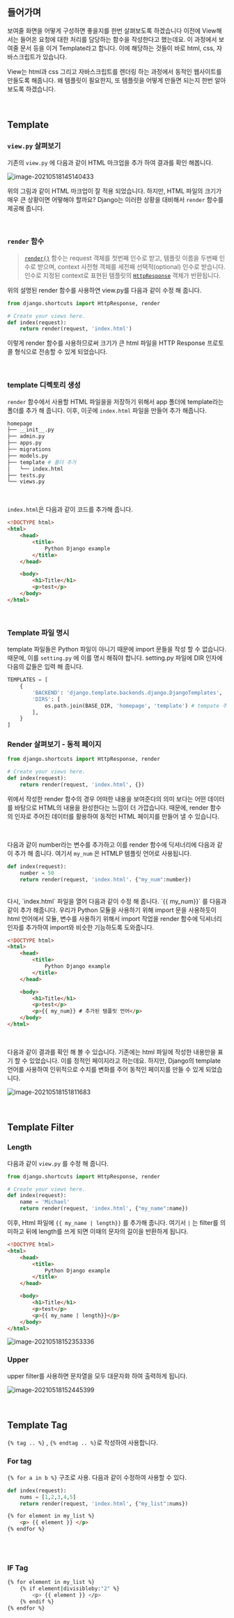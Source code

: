 ## 들어가며

보여줄 화면을 어떻게 구성하면 좋을지를 한번 살펴보도록 하겠습니다 이전에 View해서는 들어온 요청에 대한 처리를 담당하는 함수을 작성한다고 했는데요. 이 과정에서 보여줄 문서 등을 이거 Template라고 합니다. 이에 해당하는 것들이 바로 html, css, 자바스크립트가 있습니다.

View는 html과 css 그리고 자바스크립트를 렌더링 하는 과정에서 동적인 웹사이트를 만들도록 해줍니다. 왜 템플릿이 필요한지, 또 템플릿을 어떻게 만들면 되는지 한번 알아보도록 하겠습니다.

<br>

## Template

### `view.py`  살펴보기

기존의 `view.py` 에 다음과 같이 HTML 마크업을 추가 하여 결과를 확인 해봅니다.

![image-20210518145140433](https://tva1.sinaimg.cn/large/008i3skNgy1gqmjb4aqaqj30fe049mxf.jpg)

위의 그림과 같이 HTML 마크업이 잘 적용 되었습니다. 하지만, HTML 파일의 크기가 매우 큰 상황이면 어떻해야 할까요? Django는 이러한 상황을 대비해서 `render` 함수를 제공해 줍니다. 

<br>

### `render` 함수

> [`render()`](https://docs.djangoproject.com/ko/3.2/topics/http/shortcuts/#django.shortcuts.render) 함수는 request 객체를 첫번째 인수로 받고, 템플릿 이름을 두번째 인수로 받으며, context 사전형 객체를 세전째 선택적(optional) 인수로 받습니다. 인수로 지정된 context로 표현된 템플릿의 [`HttpResponse`](https://docs.djangoproject.com/ko/3.2/ref/request-response/#django.http.HttpResponse) 객체가 반환됩니다.

위의 설명된 render 함수를 사용하연 view.py를 다음과 같이 수정 해 줍니다.

```python
from django.shortcuts import HttpResponse, render

# Create your views here.
def index(request):
    return render(request, 'index.html')
```

이렇게 render 함수를 사용하므로써 크기가 큰 html 파일을 HTTP Response 프로토콜 형식으로 전송할 수 있게 되었습니다.

<br>



### template 디렉토리 생성

`render` 함수에서 사용할 HTML 파일을을 저장하기 위해서 app 폴더에 template라는 폴더를 추가 해 줍니다. 이후, 이곳에 `index.html` 파일을 만들어 추가 해줍니다.

```bash
homepage
├── __init__.py
├── admin.py
├── apps.py
├── migrations
├── models.py
├── template # 폴더 추가
│   └── index.html
├── tests.py
└── views.py
```

<br>

`index.html`은 다음과 같이 코드를 추가해 줍니다.

```html
<!DOCTYPE html>
<html>
    <head>
        <title>
            Python Django example
        </title>
    </head>

    <body>
        <h1>Title</h1>
        <p>test</p>
    </body>
</html>
```

<br>

### Template 파일 명시

template 파일들은 Python 파일이 아니기 때문에 import 문들을 작성 할 수 없습니다. 때문에, 이를 `setting.py` 에 이를 명시 해줘야 합니다. setting.py 파일에 DIR 인자에 다음의 값들은 입력 해 줍니다.

```python
TEMPLATES = [
    {
        'BACKEND': 'django.template.backends.django.DjangoTemplates',
        'DIRS': [
            os.path.join(BASE_DIR, 'homepage', 'template') # tempate 주소
        ],
    }
]
```



### Render  살펴보기 - 동적 페이지

```python
from django.shortcuts import HttpResponse, render

# Create your views here.
def index(request):
    return render(request, 'index.html', {})
```

위에서 작성한 render 함수의 경우 어떠한 내용을 보여준다의 의미 보다는 어떤 데이터를 바탕으로 HTML의 내용을 완성한다는 느낌이 더 가깝습니다. 때문에, render 함수의 인자로 주어진 데이터를 활용하여 동적인 HTML 페이지를 만들어 낼 수 있습니다. 

<br>

다음과 같이 number라는 변수를 추가하고 이를 render 함수에 딕셔너리에 다음과 같이 추가 해 줍니다. 여기서 `my_num` 은 HTMLP 템플릿 언어로 사용됩니다. 

```python
def index(request):
    number = 50
    return render(request, 'index.html'. {"my_num":number})
```

<br>
다시, `index.html` 파일을 열어 다음과 같이 수정 해 줍니다. `{{ my_num}}` 를 다음과 같이 추가 해줍니다. 우리가 Python 모듈을 사용하기 위해 import 문을 사용하듯이 html 언어에서 모듈, 변수를 사용하기 위해서 import 작업을 render 함수에 딕셔너리 인자를 추가하여 import와 비슷한 기능하도록 도와줍니다. 

```html
<!DOCTYPE html>
<html>
    <head>
        <title>
            Python Django example
        </title>
    </head>

    <body>
        <h1>Title</h1>
        <p>test</p>
        <p>{{ my_num}} # 추가된 템플릿 언어</p>
    </body>
</html>
```

<br>

다음과 같이 결과를 확인 해 볼 수 있습니다. 기존에는 html 파일에 작성한 내용만을 표기 할 수 있었습니다. 이를 정적인 페이지라고 하는데요. 하지만, Django의 template 언어를 사용하여 인위적으로 수치를 변화를 주어 동적인 페이지를 만들 수 있게 되었습니다. 

![image-20210518151811683](https://tva1.sinaimg.cn/large/008i3skNgy1gqmk2o1iv4j305m057mx8.jpg)

<br>

## Template Filter

### Length

다음과 같이 `view.py` 를 수정 해 줍니다.

```python
from django.shortcuts import HttpResponse, render

# Create your views here.
def index(request):
    name = 'Michael'
    return render(request, 'index.html', {"my_name":name})
```



이후, Html 파일에 `{{ my_name | length}}` 를 추가해 줍니다. 여기서 `|` 는 filter를 의미하고 뒤에 length를 쓰게 되면 이때의 문자의 길이을 반환하게 됩니다. 

```html
<!DOCTYPE html>
<html>
    <head>
        <title>
            Python Django example
        </title>
    </head>

    <body>
        <h1>Title</h1>
        <p>test</p>
        <p>{{ my_name | length}}</p>
    </body>
</html>
```

![image-20210518152353336](https://tva1.sinaimg.cn/large/008i3skNgy1gqmk8ldnb9j305505b3yk.jpg)

### Upper

upper filter를 사용하면 문자열을 모두 대문자화 하여 출력하게 됩니다.

![image-20210518152445399](https://tva1.sinaimg.cn/large/008i3skNgy1gqmk9hqv03j30530553yf.jpg)

<br>

## Template Tag

`{% tag .. %}` ,  `{% endtag .. %}`로 작성하여 사용합니다.

### For tag

`{% for a in b %}` 구조로 사용. 다음과 같이 수정하여 사용할 수 있다.

```python
def index(request):
    nums = [1,2,3,4,5]
    return render(request, 'index.html', {"my_list":nums})
```

```html
{% for element in my_list %}
	<p> {{ element }} </p>
{% endfor %}
```

<br><br>

### IF Tag

```bash
{% for element in my_list %}
	{% if element|divisibleby:"2" %}
    	<p> {{ element }} </p>
	{% endif %}
{% endfor %}
```

